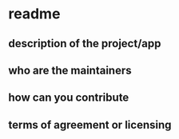# readme

## description of the project/app

## who are the maintainers

## how can you contribute

## terms of agreement or licensing